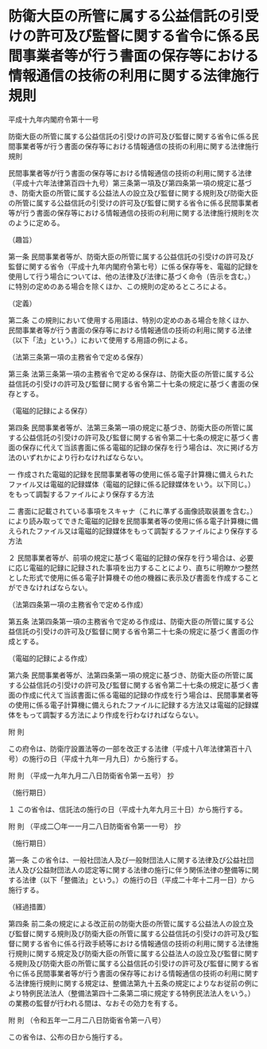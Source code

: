 # 防衛大臣の所管に属する公益信託の引受けの許可及び監督に関する省令に係る民間事業者等が行う書面の保存等における情報通信の技術の利用に関する法律施行規則

平成十九年内閣府令第十一号

防衛大臣の所管に属する公益信託の引受けの許可及び監督に関する省令に係る民間事業者等が行う書面の保存等における情報通信の技術の利用に関する法律施行規則

民間事業者等が行う書面の保存等における情報通信の技術の利用に関する法律（平成十六年法律第百四十九号）第三条第一項及び第四条第一項の規定に基づき、防衛大臣の所管に属する公益法人の設立及び監督に関する規則及び防衛大臣の所管に属する公益信託の引受けの許可及び監督に関する省令に係る民間事業者等が行う書面の保存等における情報通信の技術の利用に関する法律施行規則を次のように定める。

（趣旨）

第一条 民間事業者等が、防衛大臣の所管に属する公益信託の引受けの許可及び監督に関する省令（平成十九年内閣府令第七号）に係る保存等を、電磁的記録を使用して行う場合については、他の法律及び法律に基づく命令（告示を含む。）に特別の定めのある場合を除くほか、この規則の定めるところによる。

（定義）

第二条 この規則において使用する用語は、特別の定めのある場合を除くほか、民間事業者等が行う書面の保存等における情報通信の技術の利用に関する法律（以下「法」という。）において使用する用語の例による。

（法第三条第一項の主務省令で定める保存）

第三条 法第三条第一項の主務省令で定める保存は、防衛大臣の所管に属する公益信託の引受けの許可及び監督に関する省令第二十七条の規定に基づく書面の保存とする。

（電磁的記録による保存）

第四条 民間事業者等が、法第三条第一項の規定に基づき、防衛大臣の所管に属する公益信託の引受けの許可及び監督に関する省令第二十七条の規定に基づく書面の保存に代えて当該書面に係る電磁的記録の保存を行う場合は、次に掲げる方法のいずれかにより行わなければならない。

一 作成された電磁的記録を民間事業者等の使用に係る電子計算機に備えられたファイル又は電磁的記録媒体（電磁的記録に係る記録媒体をいう。以下同じ。）をもって調製するファイルにより保存する方法

二 書面に記載されている事項をスキャナ（これに準ずる画像読取装置を含む。）により読み取ってできた電磁的記録を民間事業者等の使用に係る電子計算機に備えられたファイル又は電磁的記録媒体をもって調製するファイルにより保存する方法

２ 民間事業者等が、前項の規定に基づく電磁的記録の保存を行う場合は、必要に応じ電磁的記録に記録された事項を出力することにより、直ちに明瞭かつ整然とした形式で使用に係る電子計算機その他の機器に表示及び書面を作成することができなければならない。

（法第四条第一項の主務省令で定める作成）

第五条 法第四条第一項の主務省令で定める作成は、防衛大臣の所管に属する公益信託の引受けの許可及び監督に関する省令第二十七条の規定に基づく書面の作成とする。

（電磁的記録による作成）

第六条 民間事業者等が、法第四条第一項の規定に基づき、防衛大臣の所管に属する公益信託の引受けの許可及び監督に関する省令第二十七条の規定に基づく書面の作成に代えて当該書面に係る電磁的記録の作成を行う場合は、民間事業者等の使用に係る電子計算機に備えられたファイルに記録する方法又は電磁的記録媒体をもって調製する方法により作成を行わなければならない。

附 則

この府令は、防衛庁設置法等の一部を改正する法律（平成十八年法律第百十八号）の施行の日（平成十九年一月九日）から施行する。

附 則 （平成一九年九月二八日防衛省令第一五号） 抄

（施行期日）

１ この省令は、信託法の施行の日（平成十九年九月三十日）から施行する。

附 則 （平成二〇年一一月二八日防衛省令第一一号） 抄

（施行期日）

第一条 この省令は、一般社団法人及び一般財団法人に関する法律及び公益社団法人及び公益財団法人の認定等に関する法律の施行に伴う関係法律の整備等に関する法律（以下「整備法」という。）の施行の日（平成二十年十二月一日）から施行する。

（経過措置）

第四条 前二条の規定による改正前の防衛大臣の所管に属する公益法人の設立及び監督に関する規則及び防衛大臣の所管に属する公益信託の引受けの許可及び監督に関する省令に係る行政手続等における情報通信の技術の利用に関する法律施行規則に関する規定及び防衛大臣の所管に属する公益法人の設立及び監督に関する規則及び防衛大臣の所管に属する公益信託の引受けの許可及び監督に関する省令に係る民間事業者等が行う書面の保存等における情報通信の技術の利用に関する法律施行規則に関する規定は、整備法第九十五条の規定によりなお従前の例により特例民法法人（整備法第四十二条第二項に規定する特例民法法人をいう。）の業務の監督が行われる間は、なおその効力を有する。

附 則 （令和五年一二月二八日防衛省令第一八号）

この省令は、公布の日から施行する。
